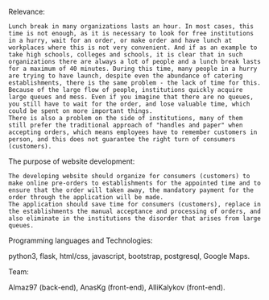 Relevance:

	Lunch break in many organizations lasts an hour. In most cases, this time is not enough, as it is necessary to look for free institutions in a hurry, wait for an order, or make order and have lunch at workplaces where this is not very convenient. And if as an example to take high schools, colleges and schools, it is clear that in such organizations there are always a lot of people and a lunch break lasts for a maximum of 40 minutes. During this time, many people in a hurry are trying to have launch, despite even the abundance of catering establishments, there is the same problem - the lack of time for this. Because of the large flow of people, institutions quickly acquire large queues and mess. Even if you imagine that there are no queues, you still have to wait for the order, and lose valuable time, which could be spent on more important things.
	There is also a problem on the side of institutions, many of them still prefer the traditional approach of "handles and paper" when accepting orders, which means employees have to remember customers in person, and this does not guarantee the right turn of consumers (customers).


 The purpose of website development:

	The developing website should organize for consumers (customers) to make online pre-orders to establishments for the appointed time and to ensure that the order will taken away, the mandatory payment for the order through the application will be made.
	The application should save time for consumers (customers), replace in the establishments the manual acceptance and processing of orders, and also eliminate in the institutions the disorder that arises from large queues.

Programming languages and Technologies:

python3, 
flask,
html/css, 
javascript, 
bootstrap, 
postgresql, 
Google Maps.

Team: 

Almaz97 (back-end), 
AnasKg  (front-end), 
AlliKalykov (front-end).


